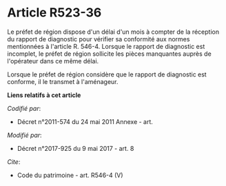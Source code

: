 # Article R523-36

Le préfet de région dispose d'un délai d'un mois à compter de la réception du rapport de diagnostic pour vérifier sa
conformité aux normes mentionnées à l'article R. 546-4. Lorsque le rapport de diagnostic est incomplet, le préfet de région
sollicite les pièces manquantes auprès de l'opérateur dans ce même délai. 

Lorsque le préfet de région considère que le rapport de diagnostic est conforme, il le transmet à l'aménageur.

**Liens relatifs à cet article**

_Codifié par_:

  - Décret n°2011-574 du 24 mai 2011 Annexe - art.

_Modifié par_:

  - Décret n°2017-925 du 9 mai 2017 - art. 8

_Cite_:

  - Code du patrimoine - art. R546-4 (V)
